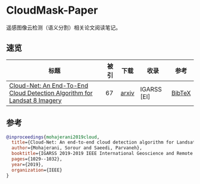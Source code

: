 # CloudMask-Paper

遥感图像云检测（语义分割）相关论文阅读笔记。

## 速览

| 标题                                                                                                                              | 被引 | 下载                                          | 收录                   | 参考            |
| --------------------------------------------------------------------------------------------------------------------------------- | ---- | --------------------------------------------- | ---------------------- | --------------- |
| [Cloud-Net: An End-To-End Cloud Detection Algorithm for Landsat 8 Imagery](https://ieeexplore.ieee.org/abstract/document/8898776) | 67   | [arxiv](https://arxiv.org/pdf/1901.10077.pdf) | IGARSS [EI] | [BibTeX](#参考) |

## 参考

```BibTeX
@inproceedings{mohajerani2019cloud,
  title={Cloud-Net: An end-to-end cloud detection algorithm for Landsat 8 imagery},
  author={Mohajerani, Sorour and Saeedi, Parvaneh},
  booktitle={IGARSS 2019-2019 IEEE International Geoscience and Remote Sensing Symposium},
  pages={1029--1032},
  year={2019},
  organization={IEEE}
}
```
